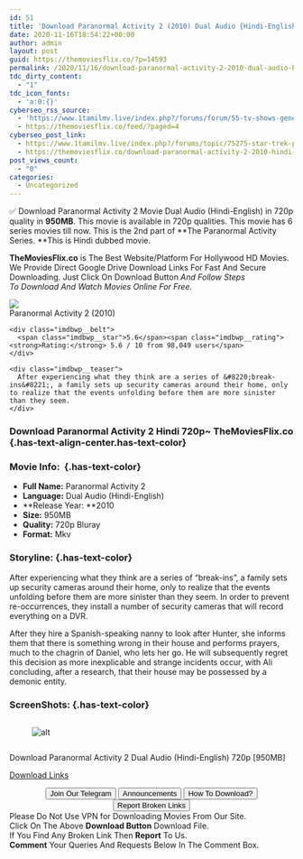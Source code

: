 ```yaml
---
id: 51
title: 'Download Paranormal Activity 2 (2010) Dual Audio {Hindi-English} 720p [950MB]'
date: 2020-11-16T18:54:22+00:00
author: admin
layout: post
guid: https://themoviesflix.co/?p=14593
permalink: /2020/11/16/download-paranormal-activity-2-2010-dual-audio-hindi-english-720p-950mb/
tdc_dirty_content:
  - "1"
tdc_icon_fonts:
  - 'a:0:{}'
cyberseo_rss_source:
  - 'https://www.1tamilmv.live/index.php?/forums/forum/55-tv-shows-general-videos.xml/&page=3'
  - https://themoviesflix.co/feed/?paged=4
cyberseo_post_link:
  - https://www.1tamilmv.live/index.php?/forums/topic/75275-star-trek-picard-season-1-complete-web-hd-720p/
  - https://themoviesflix.co/download-paranormal-activity-2-2010-hindi-english-720p/
post_views_count:
  - "0"
categories:
  - Uncategorized
---
```

✅&nbsp;Download&nbsp;Paranormal Activity 2&nbsp;Movie&nbsp;Dual Audio (Hindi-English) in 720p quality in&nbsp;**950MB**. This movie is available in&nbsp;720p&nbsp;qualities. This movie has 6 series movies till now. This is the 2nd part of&nbsp;**The Paranormal Activity Series.&nbsp;**This is Hindi dubbed movie.

**TheMoviesFlix.co**&nbsp;is The Best Website/Platform For Hollywood HD Movies. We Provide Direct Google Drive Download Links For Fast And Secure Downloading. Just Click On Download Button&nbsp;_And Follow Steps To&nbsp;Download And Watch Movies Online For Free._

<div class="imdbwp imdbwp--movie dark">
  <div class="imdbwp__thumb">
    <a class="imdbwp__link" target="_blank" title="Paranormal Activity 2" href="https://www.imdb.com/title/tt1536044/" rel="nofollow noopener noreferrer"><img class="imdbwp__img" src="https://m.media-amazon.com/images/M/MV5BMjE4NDgwMzAxNF5BMl5BanBnXkFtZTcwNTE3OTk4Mw@@._V1_SX300.jpg" /></a>
  </div>
  
  <div class="imdbwp__content">
    <div class="imdbwp__header">
      <span class="imdbwp__title">Paranormal Activity 2</span> (2010)
    </div>
    
    <div class="imdbwp__belt">
      <span class="imdbwp__star">5.6</span><span class="imdbwp__rating"><strong>Rating:</strong> 5.6 / 10 from 98,049 users</span>
    </div>
    
    <div class="imdbwp__teaser">
      After experiencing what they think are a series of &#8220;break-ins&#8221;, a family sets up security cameras around their home, only to realize that the events unfolding before them are more sinister than they seem.
    </div>
  </div>
</div>

### Download Paranormal Activity 2 Hindi 720p~ TheMoviesFlix.co {.has-text-align-center.has-text-color}

### Movie Info:&nbsp; {.has-text-color}

  * **Full Name:**&nbsp;Paranormal Activity 2
  * **Language:**&nbsp;Dual Audio (Hindi-English)
  * **Release Year:&nbsp;**2010
  * **Size:**&nbsp;950MB
  * **Quality:**&nbsp;720p Bluray
  * **Format:**&nbsp;Mkv

### Storyline: {.has-text-color}

After experiencing what they think are a series of “break-ins”, a family sets up security cameras around their home, only to realize that the events unfolding before them are more sinister than they seem. In order to prevent re-occurrences, they install a number of security cameras that will record everything on a DVR.

After they hire a Spanish-speaking nanny to look after Hunter, she informs them that there is something wrong in their house and performs prayers, much to the chagrin of Daniel, who lets her go. He will subsequently regret this decision as more inexplicable and strange incidents occur, with Ali concluding, after a research, that their house may be possessed by a demonic entity.

### ScreenShots: {.has-text-color}

<div class="wp-block-image">
  <figure class="aligncenter"><img src="https://i.imgur.com/EndcKzw.jpg" alt /></figure>
</div><figure class="wp-block-image alignwide">

![alt](https://i.imgur.com/hMZ6BPg.jpg) </figure> 

<div class="wp-block-image">
  <figure class="aligncenter"><img src="https://i.imgur.com/eOmZNiH.jpg" alt /></figure>
</div>

<p class="has-text-align-center has-text-color has-medium-font-size">
  Download Paranormal Activity 2 Dual Audio (Hindi-English) 720p [950MB]
</p>

<span class="mb-center maxbutton-3-center"><span class="maxbutton-3-container mb-container"><a class="maxbutton-3 maxbutton maxbutton-post-button" target="_blank" rel="nofollow noopener noreferrer" href="https://coinquint.com/a20001/"><span class="mb-text">Download Links</span></a></span></span>

<center>
</center>

<center>
  <a href="https://t.me/themoviesflixcom" target="_blank" data-wpel-link="external" rel="nofollow external noopener noreferrer"><button class="button button5">Join Our Telegram</button></a> <a href="https://themoviesflix.co/download-paranormal-activity-2-2010-hindi-english-720p/#" target="_blank" data-wpel-link="external" rel="nofollow external noopener noreferrer"><button class="button button5">Announcements</button></a> <a href="https://themoviesflix.com/how-to-download/" target="_blank" data-wpel-link="external" rel="nofollow external noopener noreferrer"><button class="button button5">How To Download?</button></a> <a href="https://themoviesflix.co/download-paranormal-activity-2-2010-hindi-english-720p/#" target="_blank" data-wpel-link="external" rel="nofollow external noopener noreferrer"><button class="button button5">Report Broken Links</button></a>
</center>

<div class="alert alert-danger">
  Please Do Not Use VPN for Downloading Movies From Our Site.
</div>

<div class="alert alert-success">
  Click On The Above <strong>Download Button</strong> Download File.
</div>

<div class="alert alert-warning">
  If You Find Any Broken Link Then <strong>Report</strong> To Us.
</div>

<div class="alert alert-info">
  <strong>Comment</strong> Your Queries And Requests Below In The Comment Box.
</div>